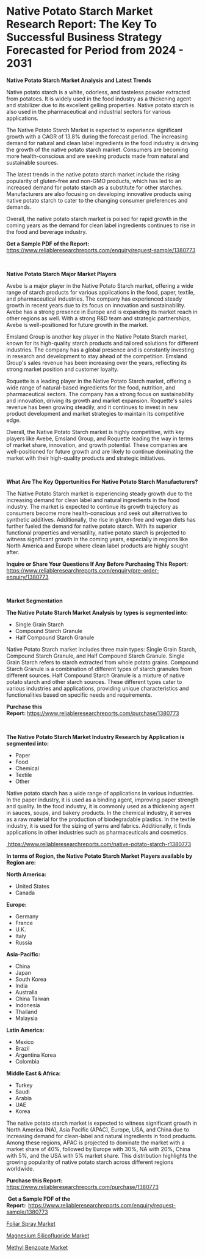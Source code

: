 <p><h1>Native Potato Starch Market Research Report: The Key To Successful Business Strategy Forecasted for Period from 2024 - 2031</h1></p><p><strong>Native Potato Starch Market Analysis and Latest Trends</strong></p>
<p><p>Native potato starch is a white, odorless, and tasteless powder extracted from potatoes. It is widely used in the food industry as a thickening agent and stabilizer due to its excellent gelling properties. Native potato starch is also used in the pharmaceutical and industrial sectors for various applications.</p><p>The Native Potato Starch Market is expected to experience significant growth with a CAGR of 13.8% during the forecast period. The increasing demand for natural and clean label ingredients in the food industry is driving the growth of the native potato starch market. Consumers are becoming more health-conscious and are seeking products made from natural and sustainable sources.</p><p>The latest trends in the native potato starch market include the rising popularity of gluten-free and non-GMO products, which has led to an increased demand for potato starch as a substitute for other starches. Manufacturers are also focusing on developing innovative products using native potato starch to cater to the changing consumer preferences and demands.</p><p>Overall, the native potato starch market is poised for rapid growth in the coming years as the demand for clean label ingredients continues to rise in the food and beverage industry.</p></p>
<p><strong>Get a Sample PDF of the Report:&nbsp;</strong> <a href="https://www.reliableresearchreports.com/enquiry/request-sample/1380773">https://www.reliableresearchreports.com/enquiry/request-sample/1380773</a></p>
<p>&nbsp;</p>
<p><strong>Native Potato Starch Major Market Players</strong></p>
<p><p>Avebe is a major player in the Native Potato Starch market, offering a wide range of starch products for various applications in the food, paper, textile, and pharmaceutical industries. The company has experienced steady growth in recent years due to its focus on innovation and sustainability. Avebe has a strong presence in Europe and is expanding its market reach in other regions as well. With a strong R&D team and strategic partnerships, Avebe is well-positioned for future growth in the market.</p><p>Emsland Group is another key player in the Native Potato Starch market, known for its high-quality starch products and tailored solutions for different industries. The company has a global presence and is constantly investing in research and development to stay ahead of the competition. Emsland Group's sales revenue has been increasing over the years, reflecting its strong market position and customer loyalty.</p><p>Roquette is a leading player in the Native Potato Starch market, offering a wide range of natural-based ingredients for the food, nutrition, and pharmaceutical sectors. The company has a strong focus on sustainability and innovation, driving its growth and market expansion. Roquette's sales revenue has been growing steadily, and it continues to invest in new product development and market strategies to maintain its competitive edge.</p><p>Overall, the Native Potato Starch market is highly competitive, with key players like Avebe, Emsland Group, and Roquette leading the way in terms of market share, innovation, and growth potential. These companies are well-positioned for future growth and are likely to continue dominating the market with their high-quality products and strategic initiatives.</p></p>
<p>&nbsp;</p>
<p><strong>What Are The Key Opportunities For Native Potato Starch Manufacturers?</strong></p>
<p><p>The Native Potato Starch market is experiencing steady growth due to the increasing demand for clean label and natural ingredients in the food industry. The market is expected to continue its growth trajectory as consumers become more health-conscious and seek out alternatives to synthetic additives. Additionally, the rise in gluten-free and vegan diets has further fueled the demand for native potato starch. With its superior functional properties and versatility, native potato starch is projected to witness significant growth in the coming years, especially in regions like North America and Europe where clean label products are highly sought after.</p></p>
<p><strong>Inquire or Share Your Questions If Any Before Purchasing This Report:</strong> <a href="https://www.reliableresearchreports.com/enquiry/pre-order-enquiry/1380773">https://www.reliableresearchreports.com/enquiry/pre-order-enquiry/1380773</a></p>
<p>&nbsp;</p>
<p><strong>Market Segmentation</strong></p>
<p><strong>The Native Potato Starch Market Analysis by types is segmented into:</strong></p>
<p><ul><li>Single Grain Starch</li><li>Compound Starch Granule</li><li>Half Compound Starch Granule</li></ul></p>
<p><p>Native Potato Starch market includes three main types: Single Grain Starch, Compound Starch Granule, and Half Compound Starch Granule. Single Grain Starch refers to starch extracted from whole potato grains. Compound Starch Granule is a combination of different types of starch granules from different sources. Half Compound Starch Granule is a mixture of native potato starch and other starch sources. These different types cater to various industries and applications, providing unique characteristics and functionalities based on specific needs and requirements.</p></p>
<p><strong>Purchase this Report:&nbsp;</strong><a href="https://www.reliableresearchreports.com/purchase/1380773">https://www.reliableresearchreports.com/purchase/1380773</a></p>
<p>&nbsp;</p>
<p><strong>The Native Potato Starch Market Industry Research by Application is segmented into:</strong></p>
<p><ul><li>Paper</li><li>Food</li><li>Chemical</li><li>Textile</li><li>Other</li></ul></p>
<p><p>Native potato starch has a wide range of applications in various industries. In the paper industry, it is used as a binding agent, improving paper strength and quality. In the food industry, it is commonly used as a thickening agent in sauces, soups, and bakery products. In the chemical industry, it serves as a raw material for the production of biodegradable plastics. In the textile industry, it is used for the sizing of yarns and fabrics. Additionally, it finds applications in other industries such as pharmaceuticals and cosmetics.</p></p>
<p><a href="https://www.reliableresearchreports.com/native-potato-starch-r1380773">&nbsp;https://www.reliableresearchreports.com/native-potato-starch-r1380773</a></p>
<p><strong>In terms of Region, the Native Potato Starch Market Players available by Region are:</strong></p>
<p>
    <p> <strong> North America: </strong>
        <ul>
            <li>United States</li>
            <li>Canada</li>
        </ul>
        </p> 
    <p> <strong> Europe: </strong>
        <ul>
            <li>Germany</li>
            <li>France</li>
            <li>U.K.</li>
            <li>Italy</li>
            <li>Russia</li>
        </ul>
        </p> 
    <p> <strong> Asia-Pacific: </strong>
        <ul>
            <li>China</li>
            <li>Japan</li>
            <li>South Korea</li>
            <li>India</li>
            <li>Australia</li>
            <li>China Taiwan</li>
            <li>Indonesia</li>
            <li>Thailand</li>
            <li>Malaysia</li>
        </ul>
        </p> 
    <p> <strong> Latin America: </strong>
        <ul>
            <li>Mexico</li>
            <li>Brazil</li>
            <li>Argentina Korea</li>
            <li>Colombia</li>
        </ul>
        </p> 
    <p> <strong> Middle East & Africa: </strong>
        <ul>
            <li>Turkey</li>
            <li>Saudi</li>
            <li>Arabia</li>
            <li>UAE</li>
            <li>Korea</li>
        </ul>
    </p>
    </p>
<p><p>The native potato starch market is expected to witness significant growth in North America (NA), Asia Pacific (APAC), Europe, USA, and China due to increasing demand for clean-label and natural ingredients in food products. Among these regions, APAC is projected to dominate the market with a market share of 40%, followed by Europe with 30%, NA with 20%, China with 5%, and the USA with 5% market share. This distribution highlights the growing popularity of native potato starch across different regions worldwide.</p></p>
<p><strong>Purchase this Report: </strong><a href="https://www.reliableresearchreports.com/purchase/1380773">https://www.reliableresearchreports.com/purchase/1380773</a></p>
<p>&nbsp;<strong>Get a Sample PDF of the Report:&nbsp;&nbsp;</strong><a href="https://www.reliableresearchreports.com/enquiry/request-sample/1380773">https://www.reliableresearchreports.com/enquiry/request-sample/1380773</a></p>
<p><strong></strong></p>
<p><p><a href="https://www.linkedin.com/pulse/foliar-spray-market-share-amp-new-trends-analysis-report-type-pgoif?trackingId=lHhcOI270meDzXns0aFICg%3D%3D">Foliar Spray Market</a></p><p><a href="https://www.linkedin.com/pulse/magnesium-silicofluoride-market-size-trends-growth-outlook-bgfwf?trackingId=Xtq8CpJMnxOWetRQmW1f9Q%3D%3D">Magnesium Silicofluoride Market</a></p><p><a href="https://www.linkedin.com/pulse/methyl-benzoate-market-size-growth-outlook-from-2024-2031-projecting-bgq4f?trackingId=ENj4FXw5%2BJqAEn%2B%2BAraKwg%3D%3D">Methyl Benzoate Market</a></p></p>